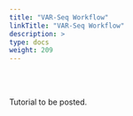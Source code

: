 ```yaml
---
title: "VAR-Seq Workflow"
linkTitle: "VAR-Seq Workflow"
description: >
type: docs
weight: 209
---
```


<br></br>

Tutorial to be posted.






